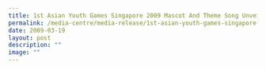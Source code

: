 ```yaml
---
title: 1st Asian Youth Games Singapore 2009 Mascot And Theme Song Unveiled
permalink: /media-centre/media-release/1st-asian-youth-games-singapore-2009-mascot-and-theme-song-unveiled/
date: 2009-03-19
layout: post
description: ""
image: ""
---
```


